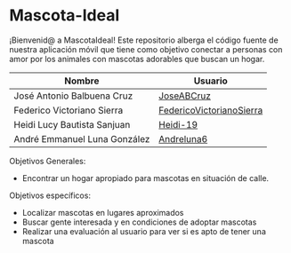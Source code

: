 # Mascota-Ideal
¡Bienvenid@ a MascotaIdeal! Este repositorio alberga el código fuente de nuestra aplicación móvil que tiene como objetivo conectar a personas con amor por los animales con mascotas adorables que buscan un hogar. 

|**Nombre** | **Usuario** |
|----------------|---------|
|José Antonio Balbuena Cruz|[JoseABCruz](https://github.com/JoseABCruz)|
|Federico Victoriano Sierra|[FedericoVictorianoSierra](https://github.com/FedericoVictorianoSierra)|
|Heidi Lucy Bautista Sanjuan|[Heidi-19](https://github.com/Heidi-19)|
|André Emmanuel Luna González|[Andreluna6](https://github.com/Andreluna6)|

Objetivos Generales:
  * Encontrar un hogar apropiado para mascotas en situación de calle.
  
Objetivos específicos:
  * Localizar mascotas en lugares aproximados
  * Buscar gente interesada y en condiciones de adoptar mascotas
  * Realizar una evaluación al usuario para ver si es apto de tener una mascota

